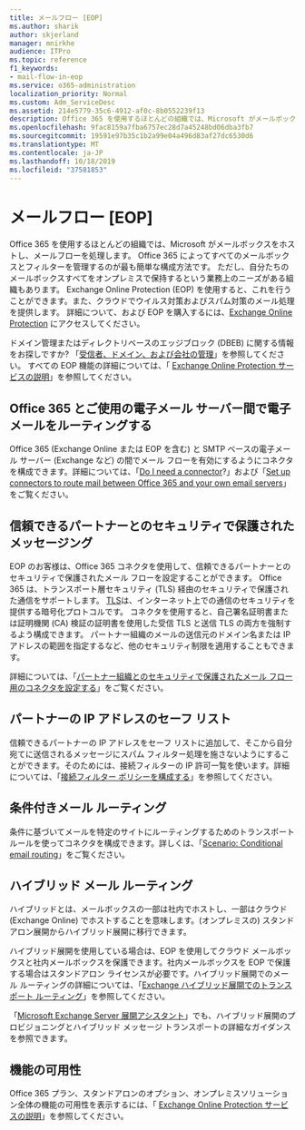 ```yaml
---
title: メールフロー [EOP]
ms.author: sharik
author: skjerland
manager: mnirkhe
audience: ITPro
ms.topic: reference
f1_keywords:
- mail-flow-in-eop
ms.service: o365-administration
localization_priority: Normal
ms.custom: Adm_ServiceDesc
ms.assetid: 214e5779-35c6-4912-af0c-8b0552239f13
description: Office 365 を使用するほとんどの組織では、Microsoft がメールボックスをホストし、メールフローを処理します。 Office 365 によってすべてのメールボックスとフィルターを管理するのが最も簡単な構成方法です。 ただし、自分たちのメールボックスすべてをオンプレミスで保持するという業務上のニーズがある組織もあります。 Exchange Online Protection (EOP) を使用すると、これを行うことができます。また、クラウドでウイルス対策およびスパム対策のメール処理を提供します。
ms.openlocfilehash: 9fac8159a7fba6757ec28d7a45248bd06dba3fb7
ms.sourcegitcommit: 19591e97b35c1b2a99e04a496d83af27dc6530d6
ms.translationtype: MT
ms.contentlocale: ja-JP
ms.lasthandoff: 10/18/2019
ms.locfileid: "37581853"
---
```

# <a name="mail-floweop"></a>メールフロー [EOP]

Office 365 を使用するほとんどの組織では、Microsoft がメールボックスをホストし、メールフローを処理します。 Office 365 によってすべてのメールボックスとフィルターを管理するのが最も簡単な構成方法です。 ただし、自分たちのメールボックスすべてをオンプレミスで保持するという業務上のニーズがある組織もあります。 Exchange Online Protection (EOP) を使用すると、これを行うことができます。また、クラウドでウイルス対策およびスパム対策のメール処理を提供します。 詳細について、および EOP を購入するには、[Exchange Online Protection](https://products.office.com/exchange/exchange-email-security-spam-protection) にアクセスしてください。
  
ドメイン管理またはディレクトリベースのエッジブロック (DBEB) に関する情報をお探しですか? 「[受信者、ドメイン、および会社の管理](recipient-domain-and-company-management.md)」を参照してください。 すべての EOP 機能の詳細については、「 [Exchange Online Protection サービスの説明](exchange-online-protection-service-description.md)」を参照してください。
  
## <a name="routing-email-between-office-365-and-your-own-email-servers"></a>Office 365 とご使用の電子メール サーバー間で電子メールをルーティングする

Office 365 (Exchange Online または EOP を含む) と SMTP ベースの電子メール サーバー (Exchange など) の間でメール フローを有効にするようにコネクタを構成できます。詳細については、「[Do I need a connector](https://docs.microsoft.com/exchange/mail-flow-best-practices/use-connectors-to-configure-mail-flow/do-i-need-to-create-a-connector)?」および「[Set up connectors to route mail between Office 365 and your own email servers](https://docs.microsoft.com/exchange/mail-flow-best-practices/use-connectors-to-configure-mail-flow/set-up-connectors-to-route-mail)」をご覧ください。
  
## <a name="secure-messaging-with-a-trusted-partner"></a>信頼できるパートナーとのセキュリティで保護されたメッセージング

EOP のお客様は、Office 365 コネクタを使用して、信頼できるパートナーとのセキュリティで保護されたメール フローを設定することができます。 Office 365 は、トランスポート層セキュリティ (TLS) 経由のセキュリティで保護された通信をサポートします。 [TLS](https://docs.microsoft.com/microsoft-365/compliance/exchange-online-uses-tls-to-secure-email-connections)は、インターネット上での通信のセキュリティを提供する暗号化プロトコルです。 コネクタを使用すると、自己署名証明書または証明機関 (CA) 検証の証明書を使用した受信 TLS と送信 TLS の両方を強制するよう構成できます。 パートナー組織のメールの送信元のドメイン名または IP アドレスの範囲を指定するなど、他のセキュリティ制限を適用することもできます。 
  
詳細については、「[パートナー組織とのセキュリティで保護されたメール フロー用のコネクタを設定する](https://docs.microsoft.com/exchange/mail-flow-best-practices/use-connectors-to-configure-mail-flow/set-up-connectors-for-secure-mail-flow-with-a-partner)」をご覧ください。
  
## <a name="safe-listing-a-partners-ip-address"></a>パートナーの IP アドレスのセーフ リスト

信頼できるパートナーの IP アドレスをセーフ リストに追加して、そこから自分宛てに送信されるメッセージにスパム フィルター処理を施さないようにすることができます。そのためには、接続フィルターの IP 許可一覧を使います。詳細については、「[接続フィルター ポリシーを構成する](https://go.microsoft.com/fwlink/p/?LinkID=287108)」を参照してください。
  
## <a name="conditional-mail-routing"></a>条件付きメール ルーティング

条件に基づいてメールを特定のサイトにルーティングするためのトランスポート ルールを使ってコネクタを構成できます。詳しくは、「[Scenario: Conditional email routing](https://docs.microsoft.com/exchange/mail-flow-best-practices/use-connectors-to-configure-mail-flow/conditional-mail-routing)」をご覧ください。
  
## <a name="hybrid-mail-routing"></a>ハイブリッド メール ルーティング

ハイブリッドとは、メールボックスの一部は社内でホストし、一部はクラウド (Exchange Online) でホストすることを意味します。(オンプレミスの) スタンドアロン展開からハイブリッド展開に移行できます。
  
ハイブリッド展開を使用している場合は、EOP を使用してクラウド メールボックスと社内メールボックスを保護できます。社内メールボックスを EOP で保護する場合はスタンドアロン ライセンスが必要です。ハイブリッド展開でのメール ルーティングの詳細については、「[Exchange ハイブリッド展開でのトランスポート ルーティング](https://go.microsoft.com/fwlink/p/?LinkId=271757)」を参照してください。
  
「[Microsoft Exchange Server 展開アシスタント](https://go.microsoft.com/fwlink/p/?LinkId=287036)」でも、ハイブリッド展開のプロビジョニングとハイブリッド メッセージ トランスポートの詳細なガイダンスを参照できます。 
  
## <a name="feature-availability"></a>機能の可用性

Office 365 プラン、スタンドアロンのオプション、オンプレミスソリューション全体の機能の可用性を表示するには、「 [Exchange Online Protection サービスの説明](exchange-online-protection-service-description.md)」を参照してください。
